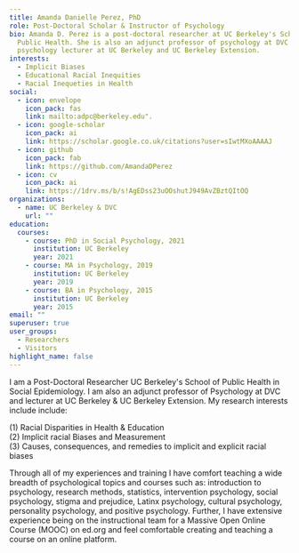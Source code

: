 ```yaml
---
title: Amanda Danielle Perez, PhD
role: Post-Doctoral Scholar & Instructor of Psychology
bio: Amanda D. Perez is a post-doctoral researcher at UC Berkeley's School of
  Public Health. She is also an adjunct professor of psychology at DVC and a
  psychology lecturer at UC Berkeley and UC Berkeley Extension.
interests:
  - Implicit Biases
  - Educational Racial Inequities
  - Racial Inequeties in Health
social:
  - icon: envelope
    icon_pack: fas
    link: mailto:adpc@berkeley.edu".
  - icon: google-scholar
    icon_pack: ai
    link: https://scholar.google.co.uk/citations?user=sIwtMXoAAAAJ
  - icon: github
    icon_pack: fab
    link: https://github.com/AmandaDPerez
  - icon: cv
    icon_pack: ai
    link: https://1drv.ms/b/s!AgEDss23uOOshutJ949AvZBztQItOQ
organizations:
  - name: UC Berkeley & DVC
    url: ""
education:
  courses:
    - course: PhD in Social Psychology, 2021
      institution: UC Berkeley
      year: 2021
    - course: MA in Psychology, 2019
      institution: UC Berkeley
      year: 2019
    - course: BA in Psychology, 2015
      institution: UC Berkeley
      year: 2015
email: ""
superuser: true
user_groups:
  - Researchers
  - Visitors
highlight_name: false
---
```

I am a Post-Doctoral Researcher UC Berkeley's School of Public Health in Social Epidemiology. I am also an adjunct professor of Psychology at DVC and lecturer at UC Berkeley & UC Berkeley Extension. My research interests include include:

(1) Racial Disparities in Health & Education\
(2) Implicit racial Biases and Measurement\
(3) Causes, consequences, and remedies to implicit and explicit racial biases

Through all of my experiences and training I have comfort teaching a wide breadth of psychological topics and courses such as: introduction to psychology, research methods, statistics, intervention psychology, social psychology, stigma and prejudice, Latinx psychology, cultural psychology, personality psychology, and positive psychology. Further, I have extensive experience being on the instructional team for a Massive Open Online Course (MOOC) on ed.org and feel comfortable creating and teaching a course on an online platform.